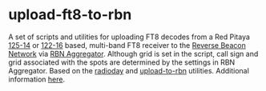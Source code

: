 # upload-ft8-to-rbn
A set of scripts and utilities for uploading FT8 decodes from a Red Pitaya [125-14](https://github.com/pavel-demin/red-pitaya-notes) or
[122-16](https://github.com/pavel-demin/stemlab-sdr-notes) based, multi-band FT8 receiver to the [Reverse Beacon Network](http://www.reversebeacon.net) via [RBN Aggregator](http://www.reversebeacon.net/pages/Aggregator+34). Although grid is set in the script, call sign and grid associated with the spots are determined by the settings in RBN Aggregator. Based on the [radioday](https://github.com/bjornekelund/radioday) and [upload-to-rbn](https://github.com/bjornekelund/upload-to-rbn) utilities. Additional information [here](https://sm7iun.ekelund.nu/red-pitaya/ft8-skimmer). 

